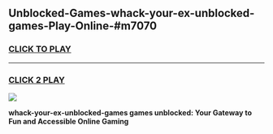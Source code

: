 
## Unblocked-Games-whack-your-ex-unblocked-games-Play-Online-#m7070
<h3>
<a href="https://premium.freeplayer.one?title=whack-your-ex-unblocked-games&ref=27F">CLICK TO PLAY</a></h3>
<hr>

<h3>
<a href="https://premium.freeplayer.one?title=whack-your-ex-unblocked-games&ref=27F">CLICK 2 PLAY</a>
  
</h3>

<a href="https://premium.freeplayer.one?title=whack-your-ex-unblocked-games&ref=27F"><img src="https://clearcache.store/games.png"></a>


**whack-your-ex-unblocked-games games unblocked: Your Gateway to Fun and Accessible Online Gaming**
